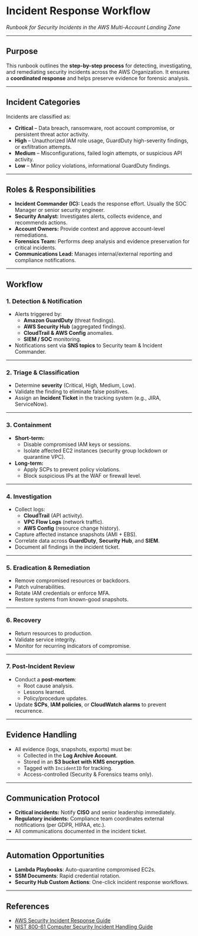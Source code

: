 # Incident Response Workflow
*Runbook for Security Incidents in the AWS Multi-Account Landing Zone*

---

## Purpose
This runbook outlines the **step-by-step process** for detecting, investigating, and remediating security incidents across the AWS Organization. It ensures a **coordinated response** and helps preserve evidence for forensic analysis.

---

## Incident Categories
Incidents are classified as:
- **Critical** – Data breach, ransomware, root account compromise, or persistent threat actor activity.
- **High** – Unauthorized IAM role usage, GuardDuty high-severity findings, or exfiltration attempts.
- **Medium** – Misconfigurations, failed login attempts, or suspicious API activity.
- **Low** – Minor policy violations, informational GuardDuty findings.

---

## Roles & Responsibilities
- **Incident Commander (IC):** Leads the response effort. Usually the SOC Manager or senior security engineer.
- **Security Analyst:** Investigates alerts, collects evidence, and recommends actions.
- **Account Owners:** Provide context and approve account-level remediations.
- **Forensics Team:** Performs deep analysis and evidence preservation for critical incidents.
- **Communications Lead:** Manages internal/external reporting and compliance notifications.

---

## Workflow

### 1. **Detection & Notification**
- Alerts triggered by:
  - **Amazon GuardDuty** (threat findings).
  - **AWS Security Hub** (aggregated findings).
  - **CloudTrail & AWS Config** anomalies.
  - **SIEM / SOC** monitoring.
- Notifications sent via **SNS topics** to Security team & Incident Commander.

---

### 2. **Triage & Classification**
- Determine **severity** (Critical, High, Medium, Low).
- Validate the finding to eliminate false positives.
- Assign an **Incident Ticket** in the tracking system (e.g., JIRA, ServiceNow).

---

### 3. **Containment**
- **Short-term:**  
  - Disable compromised IAM keys or sessions.
  - Isolate affected EC2 instances (security group lockdown or quarantine VPC).
- **Long-term:**  
  - Apply SCPs to prevent policy violations.
  - Block suspicious IPs at the WAF or firewall level.

---

### 4. **Investigation**
- Collect logs:
  - **CloudTrail** (API activity).
  - **VPC Flow Logs** (network traffic).
  - **AWS Config** (resource change history).
- Capture affected instance snapshots (AMI + EBS).
- Correlate data across **GuardDuty**, **Security Hub**, and **SIEM**.
- Document all findings in the incident ticket.

---

### 5. **Eradication & Remediation**
- Remove compromised resources or backdoors.
- Patch vulnerabilities.
- Rotate IAM credentials or enforce MFA.
- Restore systems from known-good snapshots.

---

### 6. **Recovery**
- Return resources to production.
- Validate service integrity.
- Monitor for recurring indicators of compromise.

---

### 7. **Post-Incident Review**
- Conduct a **post-mortem**:
  - Root cause analysis.
  - Lessons learned.
  - Policy/procedure updates.
- Update **SCPs**, **IAM policies**, or **CloudWatch alarms** to prevent recurrence.

---

## Evidence Handling
- All evidence (logs, snapshots, exports) must be:
  - Collected in the **Log Archive Account**.
  - Stored in an **S3 bucket with KMS encryption**.
  - Tagged with `IncidentID` for tracking.
  - Access-controlled (Security & Forensics teams only).

---

## Communication Protocol
- **Critical incidents:** Notify **CISO** and senior leadership immediately.
- **Regulatory incidents:** Compliance team coordinates external notifications (per GDPR, HIPAA, etc.).
- All communications documented in the incident ticket.

---

## Automation Opportunities
- **Lambda Playbooks**: Auto-quarantine compromised EC2s.
- **SSM Documents**: Rapid credential rotation.
- **Security Hub Custom Actions**: One-click incident response workflows.

---

## References
- [AWS Security Incident Response Guide](https://docs.aws.amazon.com/whitepapers/latest/aws-security-incident-response-guide/aws-security-incident-response-guide.pdf)
- [NIST 800-61 Computer Security Incident Handling Guide](https://csrc.nist.gov/publications/detail/sp/800-61/rev-2/final)
